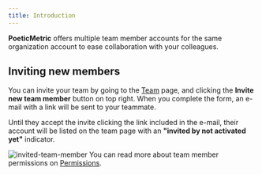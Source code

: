 ```yaml
---
title: Introduction
---
```


**PoeticMetric** offers multiple team member accounts for the same organization account to ease collaboration with your colleagues.

<!-- end -->

## Inviting new members

You can invite your team by going to the [Team](/team) page, and clicking the **Invite new team member** button on top right. When you complete the form, an e-mail with a link will be sent to your teammate.

Until they accept the invite clicking the link included in the e-mail, their account will be listed on the team page with an **"invited by not activated yet"** indicator.

<img alt="invited-team-member" src="/docs-files/team/introduction/invited-team-member.png" style="max-width: 400px" />

<Alert variant="primary">
    You can read more about team member permissions on <a href="/docs/team/permissions">Permissions</a>.
</Alert>
